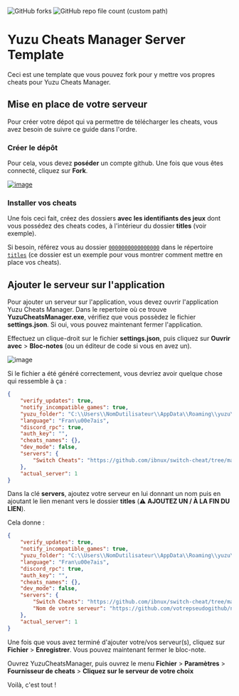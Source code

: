 ![GitHub forks](https://img.shields.io/github/forks/Luckyluka17/YCM-Server-template)
![GitHub repo file count (custom path)](https://img.shields.io/github/directory-file-count/Luckyluka17/ycm-server-template/titles?label=cheats%20count)

# Yuzu Cheats Manager Server Template
Ceci est une template que vous pouvez fork pour y mettre vos propres cheats pour Yuzu Cheats Manager.

## Mise en place de votre serveur
Pour créer votre dépot qui va permettre de télécharger les cheats, vous avez besoin de suivre ce guide dans l'ordre.
### Créer le dépôt
Pour cela, vous devez **poséder** un compte github. Une fois que vous êtes connecté, cliquez sur **Fork**.

[![image](https://user-images.githubusercontent.com/63603989/204081819-6c8d8273-8dac-4e38-a82b-da254b813c47.png)](https://github.com/Luckyluka17/YCM-Server-Template/fork)

### Installer vos cheats
Une fois ceci fait, créez des dossiers **avec les identifiants des jeux** dont vous possédez des cheats codes, à l'intérieur du dossier **titles** (voir exemple).

Si besoin, référez vous au dossier [`0000000000000000`](https://github.com/Luckyluka17/YCM-Server-Template/tree/main/titles/0000000000000000) dans le répertoire [`titles`](https://github.com/Luckyluka17/YCM-Server-Template/tree/main/titles/) (ce dossier est un exemple pour vous montrer comment mettre en place vos cheats).

## Ajouter le serveur sur l'application

Pour ajouter un serveur sur l'application, vous devez ouvrir l'application Yuzu Cheats Manager. Dans le repertoire où ce trouve **YuzuCheatsManager.exe**, vérifiez que vous possèdez le fichier **settings.json**. Si oui, vous pouvez maintenant fermer l'application.

Effectuez un clique-droit sur le fichier **settings.json**, puis cliquez sur **Ouvrir avec** > **Bloc-notes** (ou un éditeur de code si vous en avez un).

![image](https://user-images.githubusercontent.com/63603989/206850742-73e7463e-0632-42fe-a54c-83d9e642a2e4.png)

Si le fichier a été généré correctement, vous devriez avoir quelque chose qui ressemble à ça :
```json
{
    "verify_updates": true,
    "notify_incompatible_games": true,
    "yuzu_folder": "C:\\Users\\NomDutilisateur\\AppData\\Roaming\\yuzu\\",
    "language": "Fran\u00e7ais",
    "discord_rpc": true,
    "auth_key": "",
    "cheats_names": {},
    "dev_mode": false,
    "servers": {
        "Switch Cheats": "https://github.com/ibnux/switch-cheat/tree/master/sxos/titles/"
    },
    "actual_server": 1
}
```

Dans la clé **servers**, ajoutez votre serveur en lui donnant un nom puis en ajoutant le lien menant vers le dossier **titles** (⚠️ **AJOUTEZ UN / À LA FIN DU LIEN**).

Cela donne :
```json
{
    "verify_updates": true,
    "notify_incompatible_games": true,
    "yuzu_folder": "C:\\Users\\NomDutilisateur\\AppData\\Roaming\\yuzu\\",
    "language": "Fran\u00e7ais",
    "discord_rpc": true,
    "auth_key": "",
    "cheats_names": {},
    "dev_mode": false,
    "servers": {
        "Switch Cheats": "https://github.com/ibnux/switch-cheat/tree/master/sxos/titles/",
        "Nom de votre serveur": "https://github.com/votrepseudogithub/nomdudepot/tree/main/titles/"
    },
    "actual_server": 1
}
```

Une fois que vous avez terminé d'ajouter votre/vos serveur(s),  cliquez sur **Fichier** > **Enregistrer**.
Vous pouvez maintenant fermer le bloc-note.

Ouvrez YuzuCheatsManager, puis ouvrez le menu **Fichier** > **Paramètres** > **Fournisseur de cheats** > **Cliquez sur le serveur de votre choix**

Voilà, c'est tout !

